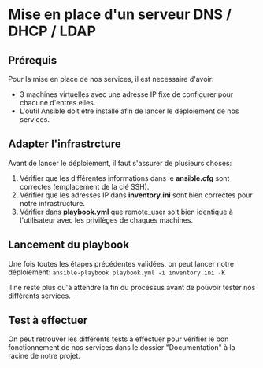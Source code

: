 # Mise en place d'un serveur DNS / DHCP / LDAP

## Prérequis

Pour la mise en place de nos services, il est necessaire d'avoir:
- 3 machines virtuelles avec une adresse IP fixe de configurer pour chacune d'entres elles.
- L'outil Ansible doit être installé afin de lancer le déploiement de nos services.

## Adapter l'infrastrcture

Avant de lancer le déploiement, il faut s'assurer de plusieurs choses:
1. Vérifier que les différentes informations dans le **ansible.cfg** sont correctes (emplacement de la clé SSH).
2. Vérifier que les adresses IP dans **inventory.ini** sont bien correctes pour notre infrastructure.
3. Vérifier dans **playbook.yml** que remote_user soit bien identique à l'utilisateur avec les privilèges de chaques machines.

## Lancement du playbook

Une fois toutes les étapes précédentes validées, on peut lancer notre déploiement:
`ansible-playbook playbook.yml -i inventory.ini -K`

Il ne reste plus qu'à attendre la fin du processus avant de pouvoir tester nos différents services.

## Test à effectuer

On peut retrouver les différents tests à effectuer pour vérifier le bon fonctionnement de nos services dans le dossier "Documentation" à la racine de notre projet.
